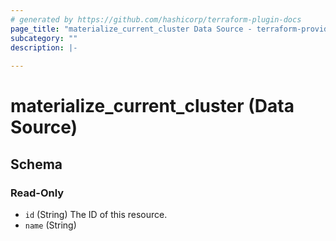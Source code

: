 ```yaml
---
# generated by https://github.com/hashicorp/terraform-plugin-docs
page_title: "materialize_current_cluster Data Source - terraform-provider-materialize"
subcategory: ""
description: |-
  
---
```


# materialize_current_cluster (Data Source)





<!-- schema generated by tfplugindocs -->
## Schema

### Read-Only

- `id` (String) The ID of this resource.
- `name` (String)
